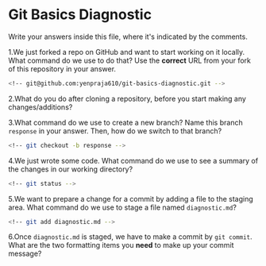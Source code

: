 # Git Basics Diagnostic

Write your answers inside this file, where it's indicated by the comments.

1.We just forked a repo on GitHub and want to start working on it locally.
What command do we use to do that? Use the **correct** URL from your fork of
this repository in your answer.

```sh
<!-- git@github.com:yenpraja610/git-basics-diagnostic.git -->
```

2.What do you do after cloning a repository, before you start making any
changes/additions?

<!-- move to the folder
git branch
git checkout
atom <file>
-->

3.What command do we use to create a new branch? Name this branch `response`
    in your answer. Then, how do we switch to that branch?

```sh
<!-- git checkout -b response -->
```

4.We just wrote some code. What command do we use to see a summary of the
    changes in our working directory?

```sh
<!-- git status -->
```

5.We want to prepare a change for a commit by adding a file to the staging
    area. What command do we use to stage a file named `diagnostic.md`?

```sh
<!-- git add diagnostic.md -->
```

6.Once `diagnostic.md` is staged, we have to make a commit by `git commit`.
What are the two formatting items you **need** to make up your commit message?

<!-- git commit
atom opens up and I enter a detailed subject line and a detailed message
then I close atom for the terminal to add the commit 

NEVER use git commit -m "an example commit message"
ALWAYS use git status before any other command -->
